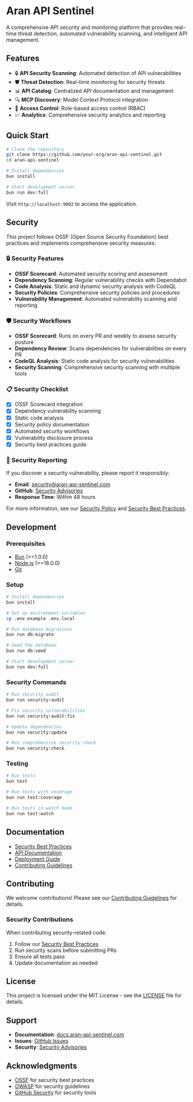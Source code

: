 # Aran API Sentinel

A comprehensive API security and monitoring platform that provides real-time threat detection, automated vulnerability scanning, and intelligent API management.

## Features

- 🔒 **API Security Scanning**: Automated detection of API vulnerabilities
- 🛡️ **Threat Detection**: Real-time monitoring for security threats
- 📊 **API Catalog**: Centralized API documentation and management
- 🔍 **MCP Discovery**: Model Context Protocol integration
- 👥 **Access Control**: Role-based access control (RBAC)
- 📈 **Analytics**: Comprehensive security analytics and reporting

## Quick Start

```bash
# Clone the repository
git clone https://github.com/your-org/aran-api-sentinel.git
cd aran-api-sentinel

# Install dependencies
bun install

# Start development server
bun run dev:full
```

Visit `http://localhost:9002` to access the application.

## Security

This project follows OSSF (Open Source Security Foundation) best practices and implements comprehensive security measures:

### 🔒 Security Features

- **OSSF Scorecard**: Automated security scoring and assessment
- **Dependency Scanning**: Regular vulnerability checks with Dependabot
- **Code Analysis**: Static and dynamic security analysis with CodeQL
- **Security Policies**: Comprehensive security policies and procedures
- **Vulnerability Management**: Automated vulnerability scanning and reporting

### 🛡️ Security Workflows

- **OSSF Scorecard**: Runs on every PR and weekly to assess security posture
- **Dependency Review**: Scans dependencies for vulnerabilities on every PR
- **CodeQL Analysis**: Static code analysis for security vulnerabilities
- **Security Scanning**: Comprehensive security scanning with multiple tools

### 📋 Security Checklist

- [x] OSSF Scorecard integration
- [x] Dependency vulnerability scanning
- [x] Static code analysis
- [x] Security policy documentation
- [x] Automated security workflows
- [x] Vulnerability disclosure process
- [x] Security best practices guide

### 🚨 Security Reporting

If you discover a security vulnerability, please report it responsibly:

- **Email**: security@aran-api-sentinel.com
- **GitHub**: [Security Advisories](https://github.com/your-org/aran-api-sentinel/security/advisories)
- **Response Time**: Within 48 hours

For more information, see our [Security Policy](SECURITY.md) and [Security Best Practices](docs/security-best-practices.md).

## Development

### Prerequisites

- [Bun](https://bun.sh/) (>=1.0.0)
- [Node.js](https://nodejs.org/) (>=18.0.0)
- [Git](https://git-scm.com/)

### Setup

```bash
# Install dependencies
bun install

# Set up environment variables
cp .env.example .env.local

# Run database migrations
bun run db:migrate

# Seed the database
bun run db:seed

# Start development server
bun run dev:full
```

### Security Commands

```bash
# Run security audit
bun run security:audit

# Fix security vulnerabilities
bun run security:audit:fix

# Update dependencies
bun run security:update

# Run comprehensive security check
bun run security:check
```

### Testing

```bash
# Run tests
bun test

# Run tests with coverage
bun run test:coverage

# Run tests in watch mode
bun run test:watch
```

## Documentation

- [Security Best Practices](docs/security-best-practices.md)
- [API Documentation](docs/api.md)
- [Deployment Guide](docs/deployment.md)
- [Contributing Guidelines](CONTRIBUTING.md)

## Contributing

We welcome contributions! Please see our [Contributing Guidelines](CONTRIBUTING.md) for details.

### Security Contributions

When contributing security-related code:

1. Follow our [Security Best Practices](docs/security-best-practices.md)
2. Run security scans before submitting PRs
3. Ensure all tests pass
4. Update documentation as needed

## License

This project is licensed under the MIT License - see the [LICENSE](LICENSE) file for details.

## Support

- **Documentation**: [docs.aran-api-sentinel.com](https://docs.aran-api-sentinel.com)
- **Issues**: [GitHub Issues](https://github.com/your-org/aran-api-sentinel/issues)
- **Security**: [Security Advisories](https://github.com/your-org/aran-api-sentinel/security/advisories)

## Acknowledgments

- [OSSF](https://openssf.org/) for security best practices
- [OWASP](https://owasp.org/) for security guidelines
- [GitHub Security](https://security.github.com/) for security tools
